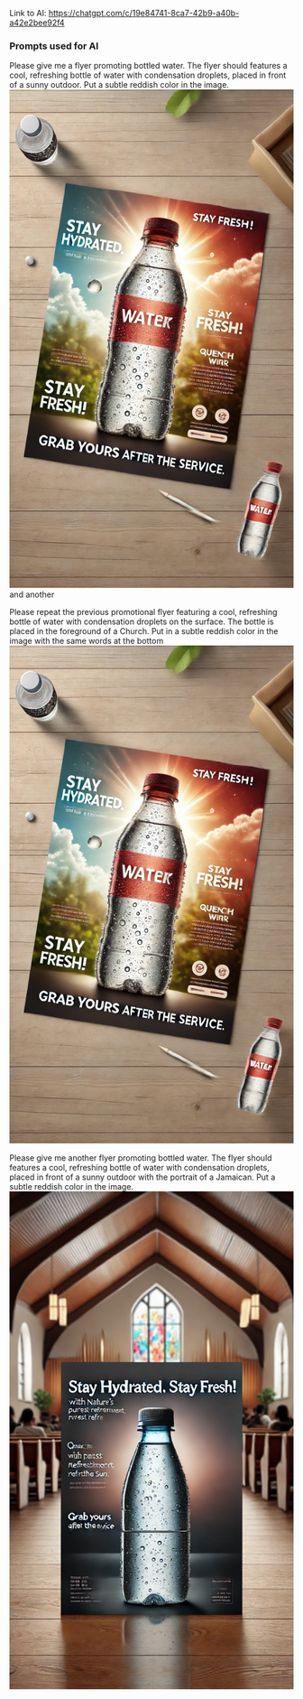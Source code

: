 Link to AI:
https://chatgpt.com/c/19e84741-8ca7-42b9-a40b-a42e2bee92f4


### Prompts used for AI

Please give me a flyer promoting bottled water. The flyer should features a cool, refreshing bottle of water with condensation droplets, placed in front of a sunny outdoor. Put a subtle reddish color in the image.
![](./grab-yours-after-the-service.webp)
and another
[](./bottle-with-young-lady.webp)

Please repeat the previous promotional flyer featuring a cool, refreshing bottle of water with condensation droplets on the surface. The bottle is placed in the foreground of a Church. Put in a subtle reddish color in the image with the same words at the bottom
![](./A-promotional-flyer-featuring-a-cool-refreshing-bottle-of-water-with-condensation-droplets-on-the-surface-The-bottle-is-placed-in-the-foreground-in.webp)

Please give me another flyer promoting bottled water. The flyer should features a cool, refreshing bottle of water with condensation droplets, placed in front of a sunny outdoor with the portrait of a Jamaican. Put a subtle reddish color in the image.
![](./bottle-with-young-lady.webp)
